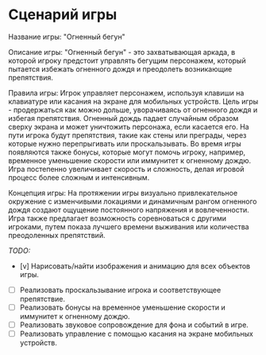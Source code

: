 # Сценарий игры

Название игры: "Огненный бегун"

Описание игры:
"Огненный бегун" - это захватывающая аркада, в которой игроку предстоит управлять бегущим персонажем, который пытается избежать огненного дождя и преодолеть возникающие препятствия.

Правила игры:
Игрок управляет персонажем, используя клавиши на клавиатуре или касания на экране для мобильных устройств.
Цель игры - продержаться как можно дольше, уворачиваясь от огненного дождя и избегая препятствия.
Огненный дождь падает случайным образом сверху экрана и может уничтожить персонажа, если касается его.
На пути игрока будут препятствия, такие как стены или преграды, через которые нужно перепрыгивать или проскальзывать.
Во время игры появляются также бонусы, которые могут помочь игроку, например, временное уменьшение скорости или иммунитет к огненному дождю.
Игра постепенно увеличивает скорость и сложность, делая игровой процесс более сложным и интенсивным.

Концепция игры:
На протяжении игры визуально привлекательное окружение с изменчивыми локациями и динамичным рангом огненного дождя создают ощущение постоянного напряжения и вовлеченности.
Игра также предлагает возможность соревноваться с другими игроками, путем показа лучшего времени выживания или количества преодоленных препятствий.

_TODO:_

- [v] Нарисовать/найти изображения и анимацию для всех объектов игры.
- [ ] Реализовать проскальзывание игрока и соответствующее препятствие.
- [ ] Реализовать бонусы на временное уменьшение скорости и иммунитет к огненному дождю.
- [ ] Реализовать звуковое сопровождение для фона и событий в игре.
- [ ] Реализовать управление с помощью касания на экране мобильных устройств. 
